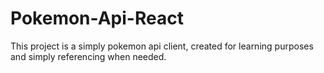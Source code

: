 # Pokemon-Api-React
This project is a simply pokemon api client, created for learning purposes and simply referencing when needed. 
